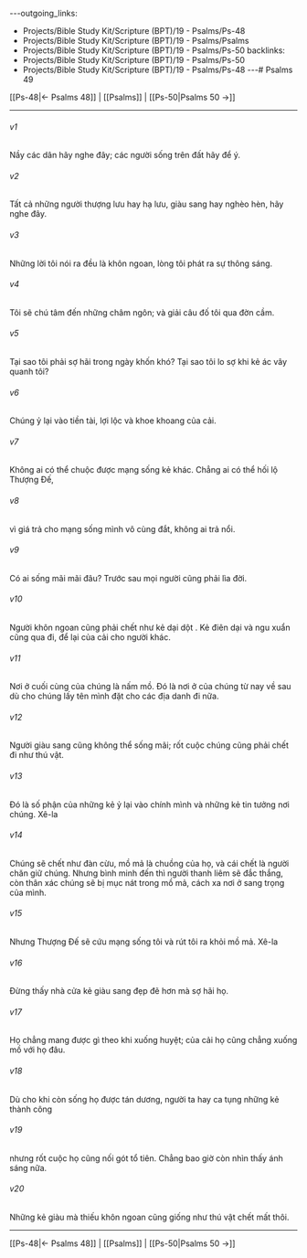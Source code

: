 ---outgoing_links:
  - Projects/Bible Study Kit/Scripture (BPT)/19 - Psalms/Ps-48
  - Projects/Bible Study Kit/Scripture (BPT)/19 - Psalms/Psalms
  - Projects/Bible Study Kit/Scripture (BPT)/19 - Psalms/Ps-50
backlinks:
  - Projects/Bible Study Kit/Scripture (BPT)/19 - Psalms/Ps-50
  - Projects/Bible Study Kit/Scripture (BPT)/19 - Psalms/Ps-48
---# Psalms 49

[[Ps-48|← Psalms 48]] | [[Psalms]] | [[Ps-50|Psalms 50 →]]
***



###### v1 
Nầy các dân hãy nghe đây; các người sống trên đất hãy để ý. 

###### v2 
Tất cả những người thượng lưu hay hạ lưu, giàu sang hay nghèo hèn, hãy nghe đây. 

###### v3 
Những lời tôi nói ra đều là khôn ngoan, lòng tôi phát ra sự thông sáng. 

###### v4 
Tôi sẽ chú tâm đến những châm ngôn; và giải câu đố tôi qua đờn cầm. 

###### v5 
Tại sao tôi phải sợ hãi trong ngày khốn khó? Tại sao tôi lo sợ khi kẻ ác vây quanh tôi? 

###### v6 
Chúng ỷ lại vào tiền tài, lợi lộc và khoe khoang của cải. 

###### v7 
Không ai có thể chuộc được mạng sống kẻ khác. Chẳng ai có thể hối lộ Thượng Đế, 

###### v8 
vì giá trả cho mạng sống mình vô cùng đắt, không ai trả nổi. 

###### v9 
Có ai sống mãi mãi đâu? Trước sau mọi người cũng phải lìa đời. 

###### v10 
Người khôn ngoan cũng phải chết như kẻ dại dột . Kẻ điên dại và ngu xuẩn cũng qua đi, để lại của cải cho người khác. 

###### v11 
Nơi ở cuối cùng của chúng là nấm mồ. Đó là nơi ở của chúng từ nay về sau dù cho chúng lấy tên mình đặt cho các địa danh đi nữa. 

###### v12 
Người giàu sang cũng không thể sống mãi; rốt cuộc chúng cũng phải chết đi như thú vật. 

###### v13 
Đó là số phận của những kẻ ỷ lại vào chính mình và những kẻ tin tưởng nơi chúng. Xê-la 

###### v14 
Chúng sẽ chết như đàn cừu, mồ mả là chuồng của họ, và cái chết là người chăn giữ chúng. Nhưng bình minh đến thì người thanh liêm sẽ đắc thắng, còn thân xác chúng sẽ bị mục nát trong mồ mả, cách xa nơi ở sang trọng của mình. 

###### v15 
Nhưng Thượng Đế sẽ cứu mạng sống tôi và rút tôi ra khỏi mồ mả. Xê-la 

###### v16 
Đừng thấy nhà cửa kẻ giàu sang đẹp đẽ hơn mà sợ hãi họ. 

###### v17 
Họ chẳng mang được gì theo khi xuống huyệt; của cải họ cũng chẳng xuống mồ với họ đâu. 

###### v18 
Dù cho khi còn sống họ được tán dương, người ta hay ca tụng những kẻ thành công 

###### v19 
nhưng rốt cuộc họ cũng nối gót tổ tiên. Chẳng bao giờ còn nhìn thấy ánh sáng nữa. 

###### v20 
Những kẻ giàu mà thiếu khôn ngoan cũng giống như thú vật chết mất thôi.

***
[[Ps-48|← Psalms 48]] | [[Psalms]] | [[Ps-50|Psalms 50 →]]
